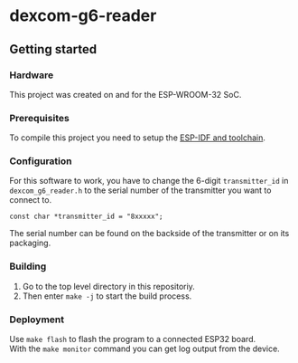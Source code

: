 # dexcom-g6-reader

## Getting started

### Hardware

This project was created on and for the ESP-WROOM-32 SoC.


### Prerequisites

To compile this project you need to setup the [ESP-IDF and toolchain](https://docs.espressif.com/projects/esp-idf/en/latest/get-started/index.html#get-started).


### Configuration

For this software to work, you have to change the 6-digit `transmitter_id` in `dexcom_g6_reader.h` to the serial number of the 
transmitter you want to connect to.  
```
const char *transmitter_id = "8xxxxx";
```
The serial number can be found on the backside of the transmitter or on its packaging.


### Building

1. Go to the top level directory in this repositoriy.
2. Then enter `make -j` to start the build process.


### Deployment

Use `make flash` to flash the program to a connected ESP32 board.  
With the `make monitor` command you can get log output from the device.

